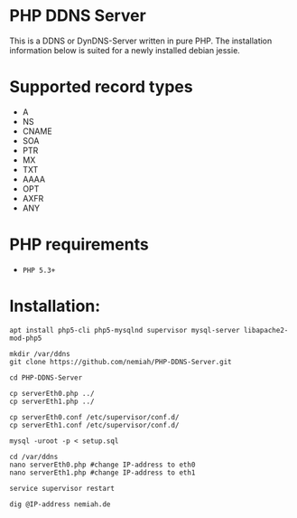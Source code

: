 PHP DDNS Server
==============

This is a DDNS or DynDNS-Server written in pure PHP.
The installation information below is suited for a newly installed debian jessie.

Supported record types
====================

* A
* NS
* CNAME
* SOA
* PTR
* MX
* TXT
* AAAA
* OPT
* AXFR
* ANY

PHP requirements
================

* `PHP 5.3+`

Installation:
========
```
apt install php5-cli php5-mysqlnd supervisor mysql-server libapache2-mod-php5

mkdir /var/ddns
git clone https://github.com/nemiah/PHP-DDNS-Server.git

cd PHP-DDNS-Server

cp serverEth0.php ../
cp serverEth1.php ../

cp serverEth0.conf /etc/supervisor/conf.d/
cp serverEth1.conf /etc/supervisor/conf.d/

mysql -uroot -p < setup.sql

cd /var/ddns
nano serverEth0.php #change IP-address to eth0
nano serverEth1.php #change IP-address to eth1

service supervisor restart

dig @IP-address nemiah.de
```
